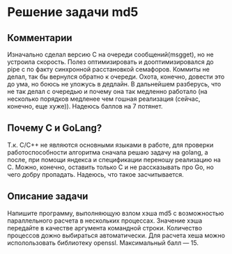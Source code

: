 # Решение задачи md5

## Комментарии

Изначально сделал версию C на очереди сообщений(msgget), но не устроила скорость. Полез оптимизировать и дооптимизировался до pipe с по факту синхронной расстановкой семафоров. Коммиты не делал, так бы вернулся обратно к очереди. Охота, конечно, довести это до ума, но боюсь не уложусь в дедлайн. В дальнейшем разберусь, что не так делал с очередью и почему она так медленно работало (на несколько порядков медленее чем гошная реализация (сейчас, конечно, еще хуже)). Надеюсь баллов на 7 потянет.

## Почему C и GoLang?

Т.к. C/C++ не являются основными языками в работе, для проверки работоспособности алгоритма сначала решаю задачу на golang, а после, при помощи яндекса и спецификации переношу реализацию на C. Можно, конечно, оставить только C и не рассказывать про Go, но чего добру пропадать. Надеюсь, что такое засчитывается.

## Описание задачи

Напишите программу, выполняющую взлом хэша md5 с возможностью параллельного расчета в нескольких процессах. Значение хэша передайте в качестве аргумента командной строки. Количество процессов дожно выбираться автоматически. Для расчета хеша можно исполользовать библиотеку openssl.
Максимальный балл — 15.